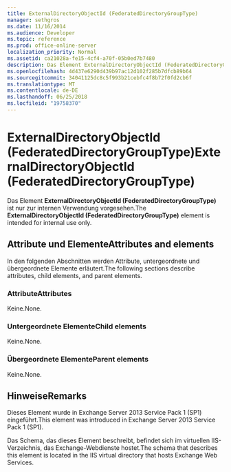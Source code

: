 ```yaml
---
title: ExternalDirectoryObjectId (FederatedDirectoryGroupType)
manager: sethgros
ms.date: 11/16/2014
ms.audience: Developer
ms.topic: reference
ms.prod: office-online-server
localization_priority: Normal
ms.assetid: ca21028a-fe15-4cf4-a70f-05b0ed7b7480
description: Das Element ExternalDirectoryObjectId (FederatedDirectoryGroupType) ist nur zur internen Verwendung vorgesehen.
ms.openlocfilehash: 4d437e6290d439b97ac12d102f285b7dfcb89b64
ms.sourcegitcommit: 34041125dc8c5f993b21cebfc4f8b72f0fd2cb6f
ms.translationtype: MT
ms.contentlocale: de-DE
ms.lasthandoff: 06/25/2018
ms.locfileid: "19758370"
---
```

# <a name="externaldirectoryobjectid-federateddirectorygrouptype"></a><span data-ttu-id="84e07-103">ExternalDirectoryObjectId (FederatedDirectoryGroupType)</span><span class="sxs-lookup"><span data-stu-id="84e07-103">ExternalDirectoryObjectId (FederatedDirectoryGroupType)</span></span>

<span data-ttu-id="84e07-104">Das Element **ExternalDirectoryObjectId (FederatedDirectoryGroupType)** ist nur zur internen Verwendung vorgesehen.</span><span class="sxs-lookup"><span data-stu-id="84e07-104">The **ExternalDirectoryObjectId (FederatedDirectoryGroupType)** element is intended for internal use only.</span></span> 

## <a name="attributes-and-elements"></a><span data-ttu-id="84e07-105">Attribute und Elemente</span><span class="sxs-lookup"><span data-stu-id="84e07-105">Attributes and elements</span></span>

<span data-ttu-id="84e07-106">In den folgenden Abschnitten werden Attribute, untergeordnete und übergeordnete Elemente erläutert.</span><span class="sxs-lookup"><span data-stu-id="84e07-106">The following sections describe attributes, child elements, and parent elements.</span></span>
  
### <a name="attributes"></a><span data-ttu-id="84e07-107">Attribute</span><span class="sxs-lookup"><span data-stu-id="84e07-107">Attributes</span></span>

<span data-ttu-id="84e07-108">Keine.</span><span class="sxs-lookup"><span data-stu-id="84e07-108">None.</span></span>
  
### <a name="child-elements"></a><span data-ttu-id="84e07-109">Untergeordnete Elemente</span><span class="sxs-lookup"><span data-stu-id="84e07-109">Child elements</span></span>

<span data-ttu-id="84e07-110">Keine.</span><span class="sxs-lookup"><span data-stu-id="84e07-110">None.</span></span>
  
### <a name="parent-elements"></a><span data-ttu-id="84e07-111">Übergeordnete Elemente</span><span class="sxs-lookup"><span data-stu-id="84e07-111">Parent elements</span></span>

<span data-ttu-id="84e07-112">Keine.</span><span class="sxs-lookup"><span data-stu-id="84e07-112">None.</span></span>
  
## <a name="remarks"></a><span data-ttu-id="84e07-113">Hinweise</span><span class="sxs-lookup"><span data-stu-id="84e07-113">Remarks</span></span>

<span data-ttu-id="84e07-114">Dieses Element wurde in Exchange Server 2013 Service Pack 1 (SP1) eingeführt.</span><span class="sxs-lookup"><span data-stu-id="84e07-114">This element was introduced in Exchange Server 2013 Service Pack 1 (SP1).</span></span>
  
<span data-ttu-id="84e07-115">Das Schema, das dieses Element beschreibt, befindet sich im virtuellen IIS-Verzeichnis, das Exchange-Webdienste hostet.</span><span class="sxs-lookup"><span data-stu-id="84e07-115">The schema that describes this element is located in the IIS virtual directory that hosts Exchange Web Services.</span></span>
  

